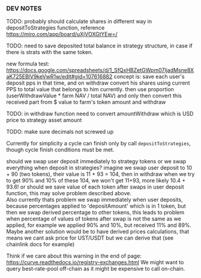 
### DEV NOTES

TODO: probably should calculate shares in different way in depositToStrategies function, reference https://miro.com/app/board/uXjVOXGtYEw=/

TODO: need to save deposited total balance in strategy structure, in case if there is strats with the same token.

new formula test:
https://docs.google.com/spreadsheets/d/1_SfQxHBZetGWpm07IjadMsne8XaK725EBlV9keVwR1w/edit#gid=107616882
concept is:
save each user's deposit pps in that time, and on withdraw convert his shares using current PPS to total value that belongs to him currently.
then use proportion (userWithdrawValue * farm NAV / total NAV)
and only then convert this received part from $ value to farm's token amount and withdraw


TODO: in withdraw function need to convert amountWithdraw which is USD price to strategy asset amount


TODO: make sure decimals not screwed up

Currently for simplicity a cycle can finish only by call `depositToStrategies`, though cycle finish conditions must be met.

should we swap user deposit immediately to strategy tokens or we swap everything when deposit in strategies?
imagine we swap user deposit to 10 + 90 (two tokens), their value is 11 + 93 = 104, then in withdraw when we try to get 90% and 10% of these 104, we won't get 11+93, more likely 10.4 + 93.6! 
or should we save value of each token after swaps in user deposit function, this may solve problem described above.    
Also currently thats problem we swap immediately when user deposits, because percentages applied to 'depositAmount' which is in 1 token, but then we swap derived percentage to other tokens, this leads to problem when percentage of values of tokens after swap is not the same as we applied, for example we applied 90% and 10%, but received 11% and 89%.
Maybe another solution would be to have derived prices calculations, that means we cant ask price for UST/USDT but we can derive that (see chainlink docs for example)

Think if we care about this warning in the end of page: https://curve.readthedocs.io/registry-exchanges.html
We might want to query best-rate-pool off-chain as it might be expensive to call on-chain.